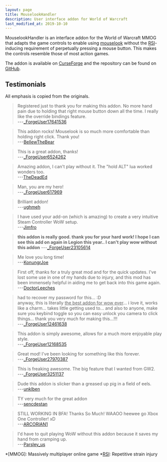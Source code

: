 ```yaml
---
layout: page
title: MouselookHandler
description: User interface addon for World of Warcraft
last_modified_at: 2019-10-10
---
```


MouselookHandler is an interface addon for the World of Warcraft MMOG that adapts the game
controls to enable using [mouselook][] without the [RSI][]-inducing requirement of
perpetually pressing a mouse button.  This makes the controls resemble those of most
action games.

The addon is available on [CurseForge][] and the repository can be found on [GitHub][].

## Testimonials

All emphasis is copied from the originals.

>   Registered just to thank you for making this addon.  No more hand pain due to holding
>   that right mouse button down all the time.  I really like the override bindings
>   feature.  
---[\_ForgeUser17641536](https://www.curseforge.com/wow/addons/mouselookhandler?comment=14)

>   This addon rocks!  Mouselook is so much more comfortable than holding right click.
>   Thank you!  
---[BellewTheBear](https://www.curseforge.com/wow/addons/mouselookhandler?comment=17)

>   This is a great addon, thanks!  
---[\_ForgeUser6524262](https://www.curseforge.com/wow/addons/mouselookhandler?comment=23)

>   Amazing addon, I can't play without it.  The "hold ALT" lua worked wonders too.  
---[TheDeadEd](https://www.curseforge.com/wow/addons/mouselookhandler?comment=26)

>   Man, you are my hero!  
---[\_ForgeUser617969](https://www.curseforge.com/wow/addons/mouselookhandler?comment=36)

>   Brilliant addon!  
---[ughmeh](https://www.curseforge.com/wow/addons/mouselookhandler?comment=54)

>   I have used your add-on (which is amazing) to create a very intuitive Steam Controller
>   WoW setup.  
---[Jimfro](https://www.curseforge.com/wow/addons/mouselookhandler?comment=57)

>   **this addon is really good.  thank you for your hard work!  I hope I can see this add
>   on again in Legion this year.. I can't play wow without this addon**
---[\_ForgeUser23105614](https://www.curseforge.com/wow/addons/mouselookhandler?comment=58)

>   Me love you long time!  
---[KonungrJoe](https://www.curseforge.com/wow/addons/mouselookhandler?comment=64)


>   First off, thanks for a truly great mod and for the quick updates.  I've lost some use
>   in one of my hands due to injury, and this mod has been immensely helpful in aiding me
>   to get back into this game again.  
---[DoctorLeeches](https://www.curseforge.com/wow/addons/mouselookhandler?comment=66)

>   had to recover my password for this... :D  
>   anyway, this is literally <u>the best addon for wow ever</u>... i love it, works like
>   a charm... takes little getting used to... and also to anyone, make sure you keybind
>   toggle so you can easy unlock you camera to click things... thank you very much for
>   making this...!!!  
---[\_ForgeUser12461638](https://www.curseforge.com/wow/addons/mouselookhandler?comment=76)

>   This addon is simply awesome, allows for a much more enjoyable play style.  
---[\_ForgeUser12168535](https://www.curseforge.com/wow/addons/mouselookhandler?comment=77)

>   Great mod!  I've been looking for something like this forever.  
---[\_ForgeUser27970387](https://www.curseforge.com/wow/addons/mouselookhandler?comment=85)

>   This is freaking awesome.  The big feature that I wanted from GW2.  
---[\_ForgeUser3251137](https://www.curseforge.com/wow/addons/mouselookhandler?comment=87)

>   Dude this addon is slicker than a greased up pig in a field of eels.  
---[unklben](https://www.curseforge.com/wow/addons/mouselookhandler?comment=108)

>   TY very much for the great addon  
---[sencdestan](https://www.curseforge.com/wow/addons/mouselookhandler?comment=109)

>   STILL WORKING IN BFA!  Thanks So Much!  WAAOO heewee go Xbox One Controller! xD  
---[ARCORIAN1](https://www.curseforge.com/wow/addons/mouselookhandler?comment=110)

>    I'd have to quit playing WoW without this addon because it saves my hand from
>    cramping up.  
---[Parsley\_us](https://www.curseforge.com/wow/addons/mouselookhandler?comment=119)

[mouselook]: https://en.wikipedia.org/wiki/Free_look
<!-- [mouselook]: https://en.wiktionary.org/wiki/mouselook -->
[RSI]: https://en.wikipedia.org/wiki/Repetitive_strain_injury
[CurseForge]: https://www.curseforge.com/wow/addons/mouselookhandler
[GitHub]: https://github.com/meribold/MouselookHandler

*[MMOG]: Massively multiplayer online game
*[RSI]: Repetitive strain injury
